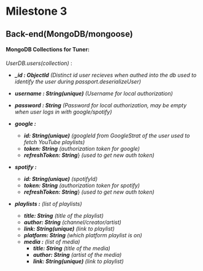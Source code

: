 # Milestone 3

## Back-end(MongoDB/mongoose)

#### MongoDB Collections for Tuner:

*UserDB.users(collection)* : 
- ***_id : ObjectId*** *(Distinct id user recieves when authed into the db used to identify the user during passport.deserializeUser)*

- ***username : String(unique)*** *(Username for local authorization)*

- ***password : String*** *(Password for local authorization, may be empty when user logs in with google/spotify)*

- ***google :*** 
  - ***id: String(unique)*** *(googleId from GoogleStrat of the user used to fetch YouTube playlists)*
  - ***token: String*** *(authorization token for google)*
  - ***refreshToken: String***} *(used to get new auth token)*
  
- ***spotify :*** 
  - ***id: String(unique)*** *(spotifyId)*
  - ***token: String*** *(authorization token for spotify)*
  - ***refreshToken: String***} *(used to get new auth token)*
  
- ***playlists :*** *(list of playlists)*
  - ***title: String*** *(title of the playlist)*
  - ***author: String*** *(channel/creator/artist)*
  - ***link: String(unique)*** *(link to playlist)*
  - ***platform: String*** *(which platform playlist is on)*
  - ***media :*** *(list of media)*
    - ***title: String*** *(title of the media)*
    - ***author: String*** *(artist of the media)*
    - ***link: String(unique)*** *(link to playlist)* 


 


